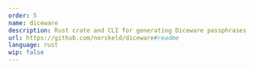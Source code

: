 ```yaml
---
order: 5
name: diceware
description: Rust crate and CLI for generating Diceware passphrases
url: https://github.com/norskeld/diceware#readme
language: rust
wip: false
---
```

